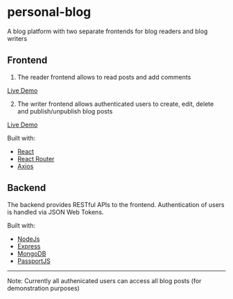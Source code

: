 # personal-blog

A blog platform with two separate frontends for blog readers and blog writers

## Frontend

1. The reader frontend allows to read posts and add comments

[Live Demo](https://personal-blog-visitor.web.app/)

2. The writer frontend allows authenticated users to create, edit, delete and publish/unpublish blog posts

[Live Demo](https://personal-blog-author.web.app/)

Built with:

- [React](https://reactjs.org/)
- [React Router](https://reactrouter.com/en/main)
- [Axios](https://axios-http.com/docs/intro)

## Backend

The backend provides RESTful APIs to the frontend. Authentication of users is handled via JSON Web Tokens.

Built with:

- [NodeJs](https://nodejs.org/en/)
- [Express](https://expressjs.com/)
- [MongoDB](https://www.mongodb.com/)
- [PassportJS](https://www.passportjs.org/)

---

Note: Currently all authenicated users can access all blog posts (for demonstration purposes)
